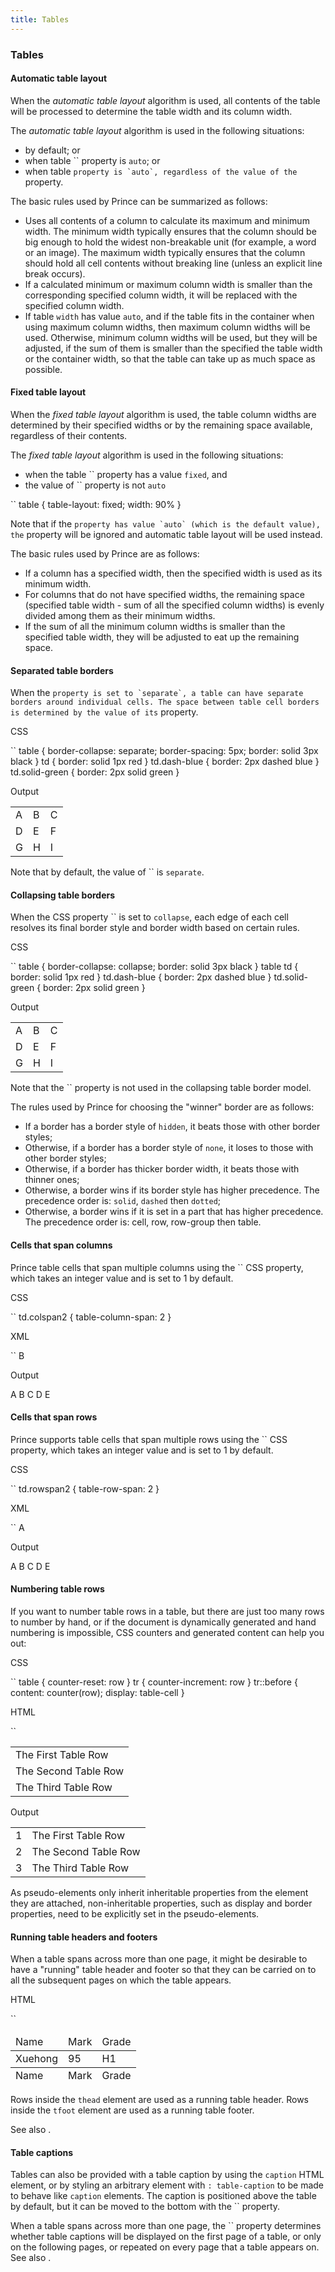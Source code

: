 ```yaml
---
title: Tables
---
```


### Tables

#### Automatic table layout

When the *automatic table layout* algorithm is used, all contents of the table will be processed to determine the table width and its column width.

The *automatic table layout* algorithm is used in the following situations:

-   by default; or
-   when table `` property is `auto`; or
-   when table `` property is `auto`, regardless of the value of the `` property.

The basic rules used by Prince can be summarized as follows:

-   Uses all contents of a column to calculate its maximum and minimum width. The minimum width typically ensures that the column should be big enough to hold the widest non-breakable unit (for example, a word or an image). The maximum width typically ensures that the column should hold all cell contents without breaking line (unless an explicit line break occurs).
-   If a calculated minimum or maximum column width is smaller than the corresponding specified column width, it will be replaced with the specified column width.
-   If table `width` has value `auto`, and if the table fits in the container when using maximum column widths, then maximum column widths will be used. Otherwise, minimum column widths will be used, but they will be adjusted, if the sum of them is smaller than the specified the table width or the container width, so that the table can take up as much space as possible.

#### Fixed table layout

When the *fixed table layout* algorithm is used, the table column widths are determined by their specified widths or by the remaining space available, regardless of their contents.

The *fixed table layout* algorithm is used in the following situations:

-   when the table `` property has a value `fixed`, and
-   the value of `` property is not `auto`

``
    table {
        table-layout: fixed;
        width: 90%
    }

Note that if the `` property has value `auto` (which is the default value), the `` property will be ignored and automatic table layout will be used instead.

The basic rules used by Prince are as follows:

-   If a column has a specified width, then the specified width is used as its minimum width.
-   For columns that do not have specified widths, the remaining space (specified table width - sum of all the specified column widths) is evenly divided among them as their minimum widths.
-   If the sum of all the minimum column widths is smaller than the specified table width, they will be adjusted to eat up the remaining space.

#### Separated table borders

When the `` property is set to `separate`, a table can have separate borders around individual cells. The space between table cell borders is determined by the value of its `` property.

CSS

``
    table {
        border-collapse: separate;
        border-spacing: 5px;
        border: solid 3px black
    }
    td { border: solid 1px red }
    td.dash-blue  { border: 2px dashed blue }
    td.solid-green { border: 2px solid green }

Output

|     |     |     |
|-----|-----|-----|
| A   | B   | C   |
| D   | E   | F   |
| G   | H   | I   |

Note that by default, the value of `` is `separate`.

#### Collapsing table borders

When the CSS property `` is set to `collapse`, each edge of each cell resolves its final border style and border width based on certain rules.

CSS

``
    table {
        border-collapse: collapse;
        border: solid 3px black
    }
    table td { border: solid 1px red }
    td.dash-blue  { border: 2px dashed blue }
    td.solid-green { border: 2px solid green }

Output

|     |     |     |
|-----|-----|-----|
| A   | B   | C   |
| D   | E   | F   |
| G   | H   | I   |

Note that the `` property is not used in the collapsing table border model.

The rules used by Prince for choosing the "winner" border are as follows:

-   If a border has a border style of `hidden`, it beats those with other border styles;
-   Otherwise, if a border has a border style of `none`, it loses to those with other border styles;
-   Otherwise, if a border has thicker border width, it beats those with thinner ones;
-   Otherwise, a border wins if its border style has higher precedence. The precedence order is: `solid`, `dashed` then `dotted`;
-   Otherwise, a border wins if it is set in a part that has higher precedence. The precedence order is: cell, row, row-group then table.

#### Cells that span columns

Prince table cells that span multiple columns using the `` CSS property, which takes an integer value and is set to 1 by default.

CSS

``
    td.colspan2 { table-column-span: 2 }

XML

``
    <td class="colspan2"> B </td>

Output

A
B
C
D
E

#### Cells that span rows

Prince supports table cells that span multiple rows using the `` CSS property, which takes an integer value and is set to 1 by default.

CSS

``
    td.rowspan2 { table-row-span: 2 }

XML

``
    <td class="rowspan2"> A </td>

Output

A
B
C
D
E

#### Numbering table rows

If you want to number table rows in a table, but there are just too many rows to number by hand, or if the document is dynamically generated and hand numbering is impossible, CSS counters and generated content can help you out:

CSS

``
    table { counter-reset: row }
    tr { counter-increment: row }
    tr::before {
        content: counter(row);
        display: table-cell
    }

HTML

``
    <table>
    <tr><td>The First Table Row</td></tr>
    <tr><td>The Second Table Row</td></tr>
    <tr><td>The Third Table Row</td></tr>
    </table>

Output

|     |                      |
|-----|----------------------|
| 1   | The First Table Row  |
| 2   | The Second Table Row |
| 3   | The Third Table Row  |

As pseudo-elements only inherit inheritable properties from the element they are attached, non-inheritable properties, such as display and border properties, need to be explicitly set in the pseudo-elements.

#### Running table headers and footers

When a table spans across more than one page, it might be desirable to have a "running" table header and footer so that they can be carried on to all the subsequent pages on which the table appears.

HTML

``
    <table>
     <thead>
      <tr> <td>Name</td> <td>Mark</td> <td>Grade</td> </tr>
     </thead>
     <tr> <td>Xuehong</td> <td>95</td> <td>H1</td> </tr>
     <!-- other rows for other students -->
     <tfoot>
      <tr> <td>Name</td> <td>Mark</td> <td>Grade</td> </tr>
     </tfoot>
    </table>

Rows inside the `thead` element are used as a running table header. Rows inside the `tfoot` element are used as a running table footer.

See also .

#### Table captions

Tables can also be provided with a table caption by using the `caption` HTML element, or by styling an arbitrary element with `: table-caption` to be made to behave like `caption` elements. The caption is positioned above the table by default, but it can be moved to the bottom with the `` property.

When a table spans across more than one page, the `` property determines whether table captions will be displayed on the first page of a table, or only on the following pages, or repeated on every page that a table appears on. See also .
